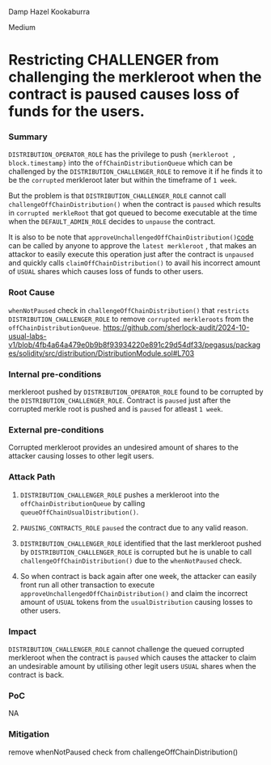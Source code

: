 Damp Hazel Kookaburra

Medium

# Restricting CHALLENGER from challenging the merkleroot when the contract is paused causes loss of funds for the users.

### Summary

`DISTRIBUTION_OPERATOR_ROLE` has the privilege to push `{merkleroot , block.timestamp}` into the `offChainDistributionQueue` which can be challenged by the `DISTRIBUTION_CHALLENGER_ROLE` to remove it if he finds it to be the `corrupted` merkleroot later but within the timeframe of `1 week`.

But the problem is that `DISTRIBUTION_CHALLENGER_ROLE` cannot call `challengeOffChainDistribution()` when the contract is `paused` which results in `corrupted merkleRoot` that got queued to become executable at the time when  the `DEFAULT_ADMIN_ROLE` decides to `unpause` the contract.

It is also to be note that `approveUnchallengedOffChainDistribution()`[code](https://github.com/sherlock-audit/2024-10-usual-labs-v1/blob/4fb4a64a479e0b9b8f93934220e891c29d54df33/pegasus/packages/solidity/src/distribution/DistributionModule.sol#L427) can be called by anyone to approve the `latest merkleroot` , that makes an attackor to easily execute this operation just after the contract is `unpaused` and quickly  calls `claimOffChainDistribution()` to avail his incorrect amount of `USUAL` shares which causes loss of funds to other users.  

### Root Cause

`whenNotPaused` check in `challengeOffChainDistribution()` that `restricts` `DISTRIBUTION_CHALLENGER_ROLE` to remove `corrupted merkleroots` from the `offChainDistributionQueue`.
https://github.com/sherlock-audit/2024-10-usual-labs-v1/blob/4fb4a64a479e0b9b8f93934220e891c29d54df33/pegasus/packages/solidity/src/distribution/DistributionModule.sol#L703

### Internal pre-conditions

merkleroot pushed by `DISTRIBUTION_OPERATOR_ROLE`  found to be corrupted by the `DISTRIBUTION_CHALLENGER_ROLE`. 
Contract is `paused` just after the corrupted merkle root is pushed and is `paused` for atleast `1 week`. 

### External pre-conditions

Corrupted merkleroot provides an undesired amount of shares to the attacker causing losses to other legit users.

### Attack Path

1. `DISTRIBUTION_CHALLENGER_ROLE` pushes a merkleroot into the `offChainDistributionQueue` by calling `queueOffChainUsualDistribution()`.

2. `PAUSING_CONTRACTS_ROLE` `paused` the contract due to any valid reason.

3. `DISTRIBUTION_CHALLENGER_ROLE` identified that the last merkleroot pushed by  `DISTRIBUTION_CHALLENGER_ROLE` is corrupted but he is unable to call `challengeOffChainDistribution()` due to the `whenNotPaused` check.

4. So when contract is back again after one week, the attacker can easily front run all other transaction to execute `approveUnchallengedOffChainDistribution()` and claim the incorrect amount of `USUAL` tokens from the `usualDistribution` causing losses to other users.

### Impact

`DISTRIBUTION_CHALLENGER_ROLE` cannot challenge the queued corrupted merkleroot when the contract is `paused` which causes the attacker to claim an undesirable amount  by utilising other legit users `USUAL` shares when the contract is back.

### PoC
NA

### Mitigation

remove whenNotPaused check from challengeOffChainDistribution()

